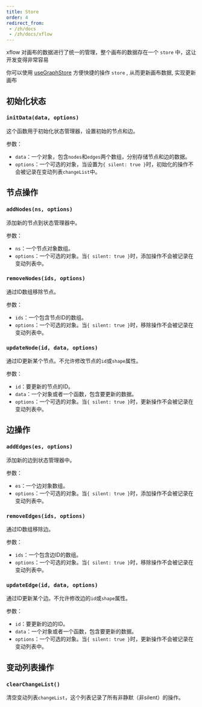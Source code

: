```yaml
---
title: Store
order: 4
redirect_from:
 - /zh/docs
 - /zh/docs/xflow
---
```


xflow 对画布的数据进行了统一的管理，整个画布的数据存在一个 `store` 中，这让开发变得非常容易

你可以使用 [useGraphStore]((/xflow/hooks/use-graph-store)) 方便快捷的操作 `store` , 从而更新画布数据, 实现更新画布

## 初始化状态

### `initData(data, options)`

这个函数用于初始化状态管理器，设置初始的节点和边。

参数：

- `data`：一个对象，包含`nodes`和`edges`两个数组，分别存储节点和边的数据。
- `options`：一个可选的对象，当设置为`{ silent: true }`时，初始化的操作不会被记录在变动列表`changeList`中。

## 节点操作

### `addNodes(ns, options)`

添加新的节点到状态管理器中。

参数：

- `ns`：一个节点对象数组。
- `options`：一个可选的对象。当`{ silent: true }`时，添加操作不会被记录在变动列表中。

### `removeNodes(ids, options)`

通过ID数组移除节点。

参数：

- `ids`：一个包含节点ID的数组。
- `options`：一个可选的对象。当`{ silent: true }`时，移除操作不会被记录在变动列表中。

### `updateNode(id, data, options)`

通过ID更新某个节点。不允许修改节点的`id`或`shape`属性。

参数：

- `id`：要更新的节点的ID。
- `data`：一个对象或者一个函数，包含要更新的数据。
- `options`：一个可选的对象。当`{ silent: true }`时，更新操作不会被记录在变动列表中。

## 边操作

### `addEdges(es, options)`

添加新的边到状态管理器中。

参数：

- `es`：一个边对象数组。
- `options`：一个可选的对象。当`{ silent: true }`时，添加操作不会被记录在变动列表中。

### `removeEdges(ids, options)`

通过ID数组移除边。

参数：

- `ids`：一个包含边ID的数组。
- `options`：一个可选的对象。当`{ silent: true }`时，移除操作不会被记录在变动列表中。

### `updateEdge(id, data, options)`

通过ID更新某个边。不允许修改边的`id`或`shape`属性。

参数：

- `id`：要更新的边的ID。
- `data`：一个对象或者一个函数，包含要更新的数据。
- `options`：一个可选的对象。当`{ silent: true }`时，更新操作不会被记录在变动列表中。

## 变动列表操作

### `clearChangeList()`

清空变动列表`changeList`，这个列表记录了所有非静默（非silent）的操作。
